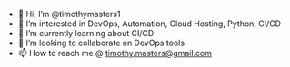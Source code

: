- 👋 Hi, I’m @timothymasters1
- 👀 I’m interested in DevOps, Automation, Cloud Hosting, Python, CI/CD
- 🌱 I’m currently learning about CI/CD
- 💞️ I’m looking to collaborate on DevOps tools
- 📫 How to reach me @ timothy.masters@gmail.com

<!---
timothymasters1/timothymasters1 is a ✨ special ✨ repository because its `README.md` (this file) appears on your GitHub profile.
You can click the Preview link to take a look at your changes.
--->
